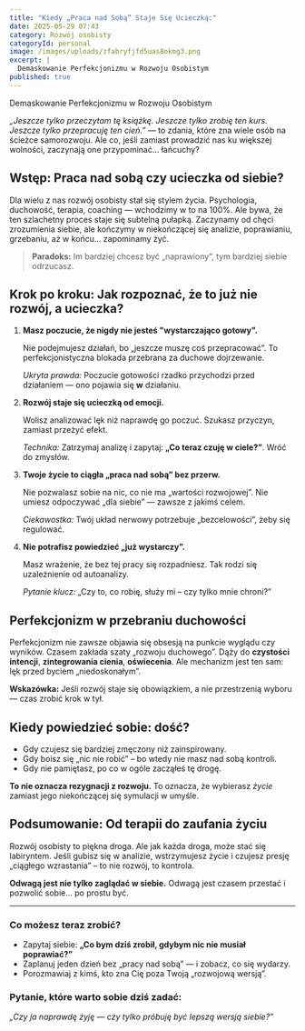 ```yaml
---
title: "Kiedy „Praca nad Sobą” Staje Się Ucieczką:"
date: 2025-05-29 07:43
category: Rozwój osobisty
categoryId: personal
image: /images/uploads/zfabryfjfd5uas8okmg3.png
excerpt: |
  Demaskowanie Perfekcjonizmu w Rozwoju Osobistym
published: true
---
```

Demaskowanie Perfekcjonizmu w Rozwoju Osobistym

<p><em>„Jeszcze tylko przeczytam tę książkę. Jeszcze tylko zrobię ten kurs. Jeszcze tylko przepracuję ten cień.”</em> — to zdania, które zna wiele osób na ścieżce samorozwoju. Ale co, jeśli zamiast prowadzić nas ku większej wolności, zaczynają one przypominać… łańcuchy?</p>



<h2>Wstęp: Praca nad sobą czy ucieczka od siebie?</h2>



<p>Dla wielu z nas rozwój osobisty stał się stylem życia. Psychologia, duchowość, terapia, coaching — wchodzimy w to na 100%. Ale bywa, że ten szlachetny proces staje się subtelną pułapką. Zaczynamy od chęci zrozumienia siebie, ale kończymy w niekończącej się analizie, poprawianiu, grzebaniu, aż w końcu… zapominamy żyć.</p>



<blockquote>

<p><strong>Paradoks:</strong> Im bardziej chcesz być „naprawiony”, tym bardziej siebie odrzucasz.</p>

</blockquote>



<h2>Krok po kroku: Jak rozpoznać, że to już nie rozwój, a ucieczka?</h2>



<ol>

  <li>

<strong>Masz poczucie, że nigdy nie jesteś "wystarczająco gotowy".</strong>

<p>Nie podejmujesz działań, bo „jeszcze muszę coś przepracować”. To perfekcjonistyczna blokada przebrana za duchowe dojrzewanie.</p>

<p><em>Ukryta prawda:</em> Poczucie gotowości rzadko przychodzi przed działaniem — ono pojawia się <strong>w</strong> działaniu.</p>

  </li>

  <li>

<strong>Rozwój staje się ucieczką od emocji.</strong>

<p>Wolisz analizować lęk niż naprawdę go poczuć. Szukasz przyczyn, zamiast przeżyć efekt.</p>

<p><em>Technika:</em> Zatrzymaj analizę i zapytaj: <strong>„Co teraz czuję w ciele?”</strong>. Wróć do zmysłów.</p>

  </li>

  <li>

<strong>Twoje życie to ciągła „praca nad sobą” bez przerw.</strong>

<p>Nie pozwalasz sobie na nic, co nie ma „wartości rozwojowej”. Nie umiesz odpoczywać „dla siebie” — zawsze z jakimś celem.</p>

<p><em>Ciekawostka:</em> Twój układ nerwowy potrzebuje „bezcelowości”, żeby się regulować.</p>

  </li>

  <li>

<strong>Nie potrafisz powiedzieć „już wystarczy”.</strong>

<p>Masz wrażenie, że bez tej pracy się rozpadniesz. Tak rodzi się uzależnienie od autoanalizy.</p>

<p><em>Pytanie klucz:</em> „Czy to, co robię, służy mi – czy tylko mnie chroni?”</p>

  </li>

</ol>



<h2>Perfekcjonizm w przebraniu duchowości</h2>



<p>Perfekcjonizm nie zawsze objawia się obsesją na punkcie wyglądu czy wyników. Czasem zakłada szaty „rozwoju duchowego”. Dąży do <strong>czystości intencji</strong>, <strong>zintegrowania cienia</strong>, <strong>oświecenia</strong>. Ale mechanizm jest ten sam: lęk przed byciem „niedoskonałym”.</p>



<p><strong>Wskazówka:</strong> Jeśli rozwój staje się obowiązkiem, a nie przestrzenią wyboru — czas zrobić krok w tył.</p>



<h2>Kiedy powiedzieć sobie: dość?</h2>



<ul>

  <li>Gdy czujesz się bardziej zmęczony niż zainspirowany.</li>

  <li>Gdy boisz się „nic nie robić” – bo wtedy nie masz nad sobą kontroli.</li>

  <li>Gdy nie pamiętasz, po co w ogóle zacząłeś tę drogę.</li>

</ul>



<p><strong>To nie oznacza rezygnacji z rozwoju.</strong> To oznacza, że wybierasz <em>życie</em> zamiast jego niekończącej się symulacji w umyśle.</p>



<h2>Podsumowanie: Od terapii do zaufania życiu</h2>



<p>Rozwój osobisty to piękna droga. Ale jak każda droga, może stać się labiryntem. Jeśli gubisz się w analizie, wstrzymujesz życie i czujesz presję „ciągłego wzrastania” – to nie rozwój, to kontrola.</p>



<p><strong>Odwagą jest nie tylko zaglądać w siebie.</strong> Odwagą jest czasem przestać i pozwolić sobie… po prostu być.</p>



<hr>



<h3>Co możesz teraz zrobić?</h3>



<ul>

  <li>Zapytaj siebie: <strong>„Co bym dziś zrobił, gdybym nic nie musiał poprawiać?”</strong></li>

  <li>Zaplanuj jeden dzień bez „pracy nad sobą” — i zobacz, co się wydarzy.</li>

  <li>Porozmawiaj z kimś, kto zna Cię poza Twoją „rozwojową wersją”.</li>

</ul>



<h3>Pytanie, które warto sobie dziś zadać:</h3>

<p><em>„Czy ja naprawdę żyję — czy tylko próbuję być lepszą wersją siebie?”</em></p>
